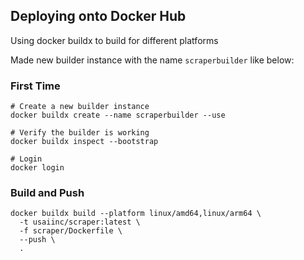 
## Deploying onto Docker Hub

Using docker buildx to build for different platforms

Made new builder instance with the name `scraperbuilder` like below:

### First Time

```
# Create a new builder instance
docker buildx create --name scraperbuilder --use

# Verify the builder is working
docker buildx inspect --bootstrap

# Login
docker login
```

### Build and Push

```
docker buildx build --platform linux/amd64,linux/arm64 \
  -t usaiinc/scraper:latest \
  -f scraper/Dockerfile \
  --push \
  .
```
